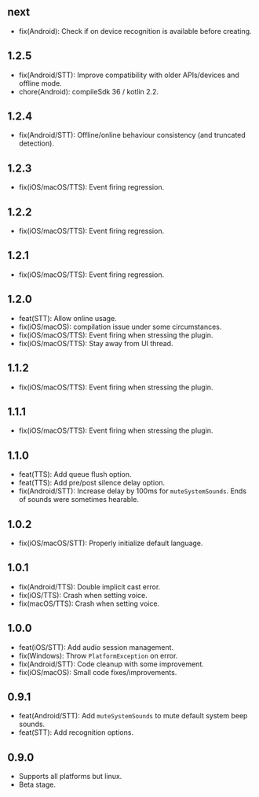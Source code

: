 ## next
* fix(Android): Check if on device recognition is available before creating.

## 1.2.5
* fix(Android/STT): Improve compatibility with older APIs/devices and offline mode.
* chore(Android): compileSdk 36 / kotlin 2.2.

## 1.2.4
* fix(Android/STT): Offline/online behaviour consistency (and truncated detection).

## 1.2.3
* fix(iOS/macOS/TTS): Event firing regression.

## 1.2.2
* fix(iOS/macOS/TTS): Event firing regression.

## 1.2.1
* fix(iOS/macOS/TTS): Event firing regression.

## 1.2.0
* feat(STT): Allow online usage.
* fix(iOS/macOS): compilation issue under some circumstances.
* fix(iOS/macOS/TTS): Event firing when stressing the plugin.
* fix(iOS/macOS/TTS): Stay away from UI thread.

## 1.1.2
* fix(iOS/macOS/TTS): Event firing when stressing the plugin.

## 1.1.1
* fix(iOS/macOS/TTS): Event firing when stressing the plugin.

## 1.1.0
* feat(TTS): Add queue flush option.
* feat(TTS): Add pre/post silence delay option.
* fix(Android/STT): Increase delay by 100ms for `muteSystemSounds`. Ends of sounds were sometimes hearable.

## 1.0.2
* fix(iOS/macOS/STT): Properly initialize default language.

## 1.0.1
* fix(Android/TTS): Double implicit cast error.
* fix(iOS/TTS): Crash when setting voice.
* fix(macOS/TTS): Crash when setting voice.

## 1.0.0
* feat(iOS/STT): Add audio session management.
* fix(Windows): Throw `PlatformException` on error.
* fix(Android/STT): Code cleanup with some improvement.
* fix(iOS/macOS): Small code fixes/improvements.

## 0.9.1
* feat(Android/STT): Add `muteSystemSounds` to mute default system beep sounds.
* feat(STT): Add recognition options.

## 0.9.0
* Supports all platforms but linux.
* Beta stage.
